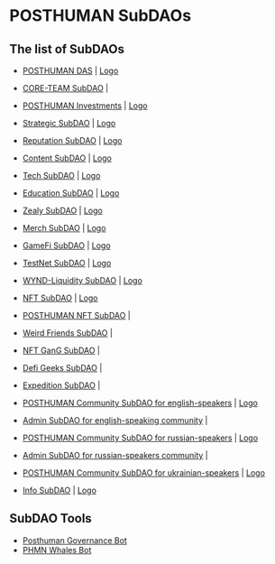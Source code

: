 # POSTHUMAN SubDAOs

## The list of SubDAOs

- [POSTHUMAN DAS](https://daodao.zone/dao/juno1h5ex5dn62arjwvwkh88r475dap8qppmmec4sgxzmtdn5tnmke3lqwpplgg/home) | [Logo](https://github.com/Validator-POSTHUMAN/SubDAOs/blob/main/POSTHUMAN_logo_1024.png)

- [CORE-TEAM SubDAO](https://daodao.zone/dao/juno1mptmak8ecmzwghtd4mep82jdkmdt0n6d8ggcd5hjmrfxasjc0epstkvwha) | 
- [POSTHUMAN Investments](https://daodao.zone/dao/juno198r8220mah5jn5fnxcgjds4j4pf48wyz0e40m0zdtw2385m08zmqqwhumq) | [Logo](https://github.com/Validator-POSTHUMAN/SubDAOs/blob/main/POSTHUMAN_Investments_logo.png)

- [Strategic SubDAO](https://daodao.zone/dao/juno1ejdt5w55ad8c3syj8mph3xhchee2jtlcfpw9sm0mq2fh80qygudsjzrwjj) | [Logo](https://github.com/Validator-POSTHUMAN/SubDAOs/blob/main/Strategic_subdao_512.png)
- [Reputation SubDAO](https://daodao.zone/dao/juno1uwmtcc8lxc7waqy9takvnsautlfx5qp688jykvvuk4fezd8jf6fs549ym2) | [Logo](https://github.com/Validator-POSTHUMAN/SubDAOs/blob/main/Reputation_subdao_512.png)
- [Content SubDAO](https://daodao.zone/dao/juno1ujl7hlglktdll3g8d3sttw83vw969ncwl3npzfaj7qplgzhhu92qdfdte4) | [Logo](https://github.com/Validator-POSTHUMAN/SubDAOs/blob/main/Content_subdao_512.png)
- [Tech SubDAO](https://daodao.zone/dao/juno1l2t0k2jnpkkcp7rg8sxlnwasqsdmwpvre8dwjs6w2s2uzaj2qgkq4akcus) | [Logo](https://github.com/Validator-POSTHUMAN/SubDAOs/blob/main/tech_subdao_512.png)
- [Education SubDAO](https://daodao.zone/dao/juno1kfsf0p07a9unhnn3f0qv2vkcwyr8vuzxvjempy739e6ry5acgfeqdkfyuv) | [Logo](https://github.com/Validator-POSTHUMAN/SubDAOs/blob/main/education_subdao_512.png)
- [Zealy SubDAO](https://daodao.zone/dao/juno1gs3hkuvjaexu52u9s65e8wj5he753dl4l9yn6vew7hszvxhdg6sqanluwc) | [Logo](https://github.com/Validator-POSTHUMAN/SubDAOs/blob/main/Zealy_subdao_512.png)
- [Merch SubDAO](https://daodao.zone/dao/juno14hy6440dw02rpw2t0mh6a6ge8deepfapjfkqax89mwdne0pk0wmstcqzth) | [Logo](https://github.com/Validator-POSTHUMAN/SubDAOs/blob/main/Merch_subdao_512.png)
- [GameFi SubDAO](https://daodao.zone/dao/juno1xt8lgs35qntfqts0r686c9t0whuw2g065er3qahzc7qq8wjnpntsq499ge) | [Logo](https://github.com/Validator-POSTHUMAN/SubDAOs/blob/main/GameFi_subdao_512.png)
- [TestNet SubDAO](https://daodao.zone/dao/juno1wd8g3ahsnre4e8sltexte04hehtkt76tvqhddc9wsfyj9am4xt0skyqqlc) | [Logo](https://github.com/Validator-POSTHUMAN/SubDAOs/blob/main/testnet_subdao_512.png)
- [WYND-Liquidity SubDAO](https://daodao.zone/dao/juno1gsrhz6vqgjyz9ar3tr7w4hzk5n6dtwt66hjtjyn0hqycje3pzpaq73395c) | [Logo](https://github.com/Validator-POSTHUMAN/SubDAOs/blob/main/WYND_liquidity_subdao_512.png)

- [NFT SubDAO](https://daodao.zone/dao/juno10cf0pmy6crjdgyd6y5svzwuf59qfu3kqva63cghp82x8ccw3ytesgtpf4m) | [Logo](https://github.com/Validator-POSTHUMAN/SubDAOs/blob/main/NFT_subdao_512.png)
- [POSTHUMAN NFT SubDAO](https://daodao.zone/dao/juno1vknye0x0uxd0ypmr28qreg36fvuyyyna0ve8a7lrx2lepl4ehscsapfyvf) | 
- [Weird Friends SubDAO](https://daodao.zone/dao/juno1htezk0nukqah65d9qn9xg7cvk0pd4207farr0lldjjt5f2qhk9hqnlp7nx) | 
- [NFT GanG SubDAO](https://daodao.zone/dao/juno1kttu5tdrj74xsv0zfn7sjreu34fsuysa42auv892zsavn9pnqmwsyq2hpg) | 
- [Defi Geeks SubDAO](https://daodao.zone/dao/juno1a9qj7402e2fkwqjtvnpa5pckv9zdpg34aucdzurvy627gsgxud7qz0undv) | 
- [Expedition SubDAO](https://daodao.zone/dao/juno1xnejf270qt5gn7nr379k6cjw9p0x8putxr7wf7g7pv5azdudlc7q3kpv6k) | 

- [POSTHUMAN Community SubDAO for english-speakers](https://daodao.zone/dao/juno1q0yn0r4q8h7d3qmtlq7mrxuyn6wc4g99p94hr4d47ftu09wtfkmqwlscpl) | [Logo](https://github.com/Validator-POSTHUMAN/SubDAOs/blob/main/Community_EN_subdao_512.png)
- [Admin SubDAO for english-speaking community](https://daodao.zone/dao/juno13k62fjqupyyhlxjt7adrfenzfpu2698d8emwvgkkjlxmj506gvfsf9hfe9) | 

- [POSTHUMAN Community SubDAO for russian-speakers](https://daodao.zone/dao/juno15tv8ufpg8t7mke4rs66cqcg0x297y55numn2x6a8kz703reldalqg9w40e) | [Logo](https://github.com/Validator-POSTHUMAN/SubDAOs/blob/main/Community_RU_subdao_512.png)
- [Admin SubDAO for russian-speakers community](https://daodao.zone/dao/juno1332n0ydjufkl0agp5mp5tcpyprdlh6yd2wmzyddhssu8j3sx6alse4yqwk) | 

- [POSTHUMAN Community SubDAO for ukrainian-speakers](https://daodao.zone/dao/juno10p866hul4r7jzp894lcxzjg74zk4g484m8z4y82ha3z44ccqymkqdvaqvh) | [Logo](https://github.com/Validator-POSTHUMAN/SubDAOs/blob/main/Community_UA_subdao_512.png)

- [Info SubDAO](https://daodao.zone/dao/juno1ud8avxjwk5m97s8s5pqd0qhg0lyxqxefjzupyhrqvpq2002svfpq8urfuq) | [Logo](https://github.com/Validator-POSTHUMAN/SubDAOs/blob/main/info_subdao_512.png)

## SubDAO Tools

- [Posthuman Governance Bot](https://t.me/PosthumanGovernaceBot)
- [PHMN Whales Bot](https://t.me/PPHMN_whales)
